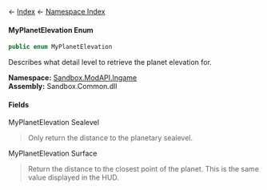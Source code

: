 ← [Index](Api-Index) ← [Namespace Index](Namespace-Index)

#### MyPlanetElevation Enum

```csharp
public enum MyPlanetElevation
```

Describes what detail level to retrieve the planet elevation for.

**Namespace:** [Sandbox.ModAPI.Ingame](Sandbox.ModAPI.Ingame)  
**Assembly:** Sandbox.Common.dll

#### Fields

MyPlanetElevation Sealevel

> Only return the distance to the planetary sealevel.

MyPlanetElevation Surface

> Return the distance to the closest point of the planet. This is the same value displayed in the HUD.

